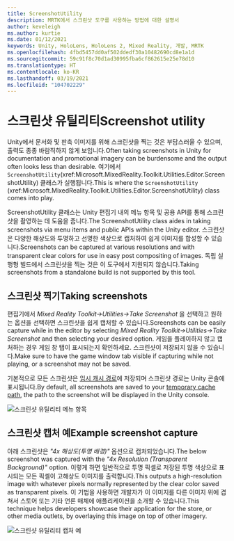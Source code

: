 ```yaml
---
title: ScreenshotUtility
description: MRTK에서 스크린샷 도구를 사용하는 방법에 대한 설명서
author: keveleigh
ms.author: kurtie
ms.date: 01/12/2021
keywords: Unity, HoloLens, HoloLens 2, Mixed Reality, 개발, MRTK
ms.openlocfilehash: 4fbd5457dd0af502ddedf30a10482690cd8e1a1d
ms.sourcegitcommit: 59c91f8c70d1ad30995fba6cf862615e25e78d10
ms.translationtype: HT
ms.contentlocale: ko-KR
ms.lasthandoff: 03/19/2021
ms.locfileid: "104702229"
---
```

# <a name="screenshot-utility"></a><span data-ttu-id="f04bf-104">스크린샷 유틸리티</span><span class="sxs-lookup"><span data-stu-id="f04bf-104">Screenshot utility</span></span>

<span data-ttu-id="f04bf-105">Unity에서 문서화 및 판촉 이미지를 위해 스크린샷을 찍는 것은 부담스러울 수 있으며, 출력도 종종 바람직하지 않게 보입니다.</span><span class="sxs-lookup"><span data-stu-id="f04bf-105">Often taking screenshots in Unity for documentation and promotional imagery can be burdensome and the output often looks less than desirable.</span></span> <span data-ttu-id="f04bf-106">여기에서 `ScreenshotUtility`(xref:Microsoft.MixedReality.Toolkit.Utilities.Editor.ScreenshotUtility) 클래스가 실행됩니다.</span><span class="sxs-lookup"><span data-stu-id="f04bf-106">This is where the `ScreenshotUtility` (xref:Microsoft.MixedReality.Toolkit.Utilities.Editor.ScreenshotUtility) class comes into play.</span></span>

<span data-ttu-id="f04bf-107">ScreenshotUtility 클래스는 Unity 편집기 내의 메뉴 항목 및 공용 API를 통해 스크린샷을 촬영하는 데 도움을 줍니다.</span><span class="sxs-lookup"><span data-stu-id="f04bf-107">The ScreenshotUtility class aides in taking screenshots via menu items and public APIs within the Unity editor.</span></span> <span data-ttu-id="f04bf-108">스크린샷은 다양한 해상도와 투명하고 선명한 색상으로 캡처하여 쉽게 이미지를 합성할 수 있습니다.</span><span class="sxs-lookup"><span data-stu-id="f04bf-108">Screenshots can be captured at various resolutions and with transparent clear colors for use in easy post compositing of images.</span></span> <span data-ttu-id="f04bf-109">독립 실행형 빌드에서 스크린샷을 찍는 것은 이 도구에서 지원되지 않습니다.</span><span class="sxs-lookup"><span data-stu-id="f04bf-109">Taking screenshots from a standalone build is not supported by this tool.</span></span>

## <a name="taking-screenshots"></a><span data-ttu-id="f04bf-110">스크린샷 찍기</span><span class="sxs-lookup"><span data-stu-id="f04bf-110">Taking screenshots</span></span>

<span data-ttu-id="f04bf-111">편집기에서 *Mixed Reality Toolkit->Utilities->Take Screenshot* 을 선택하고 원하는 옵션을 선택하면 스크린샷을 쉽게 캡처할 수 있습니다.</span><span class="sxs-lookup"><span data-stu-id="f04bf-111">Screenshots can be easily capture while in the editor by selecting *Mixed Reality Toolkit->Utilities->Take Screenshot* and then selecting your desired option.</span></span> <span data-ttu-id="f04bf-112">게임을 플레이하지 않고 캡처하는 경우 게임 창 탭이 표시되는지 확인하세요. 스크린샷이 저장되지 않을 수 있습니다.</span><span class="sxs-lookup"><span data-stu-id="f04bf-112">Make sure to have the game window tab visible if capturing while not playing, or a screenshot may not be saved.</span></span>

<span data-ttu-id="f04bf-113">기본적으로 모든 스크린샷은 [임시 캐시 경로](https://docs.unity3d.com/ScriptReference/Application-temporaryCachePath.html)에 저장되며 스크린샷 경로는 Unity 콘솔에 표시됩니다.</span><span class="sxs-lookup"><span data-stu-id="f04bf-113">By default, all screenshots are saved to your [temporary cache path](https://docs.unity3d.com/ScriptReference/Application-temporaryCachePath.html), the path to the screenshot will be displayed in the Unity console.</span></span>

![스크린샷 유틸리티 메뉴 항목](../images/screenshot-utility/MRTK_ScreenshotUtility_Menu_Item.png)

## <a name="example-screenshot-capture"></a><span data-ttu-id="f04bf-115">스크린샷 캡처 예</span><span class="sxs-lookup"><span data-stu-id="f04bf-115">Example screenshot capture</span></span>

<span data-ttu-id="f04bf-116">아래 스크린샷은 *"4x 해상도(투명 배경)"* 옵션으로 캡처되었습니다.</span><span class="sxs-lookup"><span data-stu-id="f04bf-116">The below screenshot was captured with the *"4x Resolution (Transparent Background)"* option.</span></span> <span data-ttu-id="f04bf-117">이렇게 하면 일반적으로 투명 픽셀로 저장된 투명 색상으로 표시되는 모든 픽셀이 고해상도 이미지를 출력합니다.</span><span class="sxs-lookup"><span data-stu-id="f04bf-117">This outputs a high-resolution image with whatever pixels normally represented by the clear color saved as transparent pixels.</span></span> <span data-ttu-id="f04bf-118">이 기법을 사용하면 개발자가 이 이미지를 다른 이미지 위에 겹쳐서 스토어 또는 기타 언론 매체에 애플리케이션을 소개할 수 있습니다.</span><span class="sxs-lookup"><span data-stu-id="f04bf-118">This technique helps developers showcase their application for the store, or other media outlets, by overlaying this image on top of other imagery.</span></span>

![스크린샷 유틸리티 캡처 예](../images/screenshot-utility/MRTK_ScreenshotUtility_Example_Capture.png)
